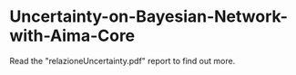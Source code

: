 # Uncertainty-on-Bayesian-Network-with-Aima-Core
Read the "relazioneUncertainty.pdf" report to find out more.
